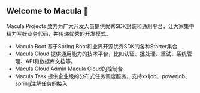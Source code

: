 ## Welcome to Macula 👋

Macula Projects 致力为广大开发人员提供优秀SDK封装和通用平台，让大家集中精力写好业务代码，并传递优秀的开发模式。
- Macula Boot 基于Spring Boot和业界开源优秀SDK的各种Starter集合
- Macula Cloud 提供通用能力的技术平台，比如认证、批处理、重试、系统管理、API和数据库文档等。
- Macula Cloud Admin Macula Cloud的控制台
- Macula Task 提供企业级的分布式任务调度服务，支持xxljob、powerjob、spring注解任务的接入
